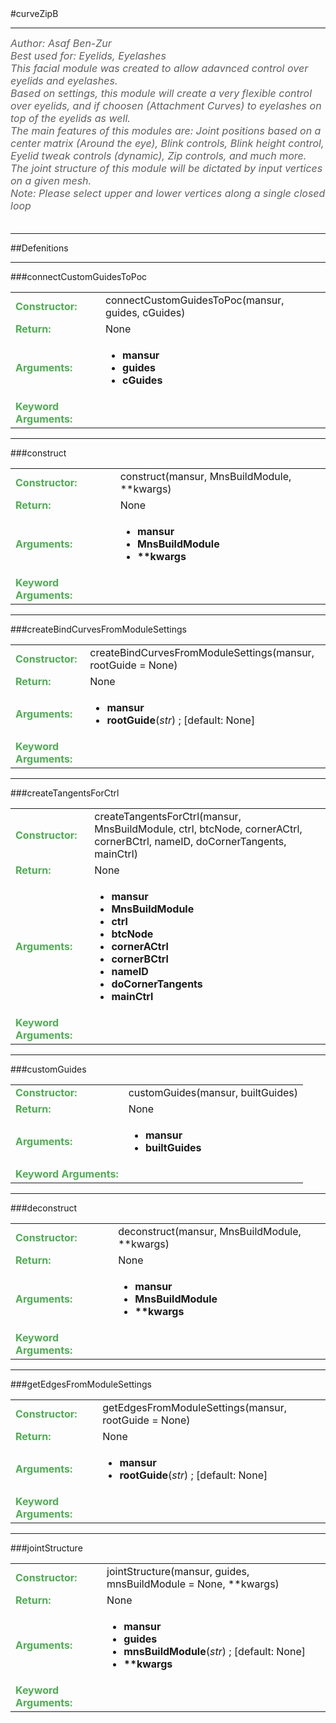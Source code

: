 <body>
#curveZipB
<hr width = 100%>
<font color = #5f5f5f size = 3pt>
<i>
Author: Asaf Ben-Zur <br>
Best used for: Eyelids, Eyelashes <br>
This facial module was created to allow adavnced control over eyelids and eyelashes. <br>
Based on settings, this module will create a very flexible control over eyelids, and if choosen (Attachment Curves) to eyelashes on top of the eyelids as well. <br>
The main features of this modules are: Joint positions based on a center matrix (Around the eye), Blink controls, Blink height control, Eyelid tweak controls (dynamic), Zip controls, and much more. <br>
The joint structure of this module will be dictated by input vertices on a given mesh. <br>
Note: Please select upper and lower vertices along a single closed loop <br>
 <br>
</font>
</i>
<hr width = 100%>
##Defenitions
<hr width = 100%>
###connectCustomGuidesToPoc
<font size = 3pt>
<table>
<tr><td><b><font color = #4caf50>Constructor:  </font></b></td><td>connectCustomGuidesToPoc(mansur, guides, cGuides)</td></tr>
<tr><td><b><font color = #4caf50>Return:  </font></b></td><td>None</td></tr>
<tr><td><b><font color = #4caf50>Arguments:  </font></b></td>
<td><ul>
<li><b>mansur</b></li>
<li><b>guides</b></li>
<li><b>cGuides</b></li>
</ul></td>
</tr>
<tr width=150px><td><b><font color = #4caf50>Keyword Arguments:  </font></b></td>
</tr>
</table></font>
<hr width = 100%>
###construct
<font size = 3pt>
<table>
<tr><td><b><font color = #4caf50>Constructor:  </font></b></td><td>construct(mansur, MnsBuildModule, **kwargs)</td></tr>
<tr><td><b><font color = #4caf50>Return:  </font></b></td><td>None</td></tr>
<tr><td><b><font color = #4caf50>Arguments:  </font></b></td>
<td><ul>
<li><b>mansur</b></li>
<li><b>MnsBuildModule</b></li>
<li><b>**kwargs</b></li>
</ul></td>
</tr>
<tr width=150px><td><b><font color = #4caf50>Keyword Arguments:  </font></b></td>
</tr>
</table></font>
<hr width = 100%>
###createBindCurvesFromModuleSettings
<font size = 3pt>
<table>
<tr><td><b><font color = #4caf50>Constructor:  </font></b></td><td>createBindCurvesFromModuleSettings(mansur, rootGuide = None)</td></tr>
<tr><td><b><font color = #4caf50>Return:  </font></b></td><td>None</td></tr>
<tr><td><b><font color = #4caf50>Arguments:  </font></b></td>
<td><ul>
<li><b>mansur</b></li>
<li><b>rootGuide</b>(<i>str</i>) ; [default: None]</li>
</ul></td>
</tr>
<tr width=150px><td><b><font color = #4caf50>Keyword Arguments:  </font></b></td>
</tr>
</table></font>
<hr width = 100%>
###createTangentsForCtrl
<font size = 3pt>
<table>
<tr><td><b><font color = #4caf50>Constructor:  </font></b></td><td>createTangentsForCtrl(mansur, MnsBuildModule, ctrl, btcNode, cornerACtrl, cornerBCtrl, nameID, doCornerTangents, mainCtrl)</td></tr>
<tr><td><b><font color = #4caf50>Return:  </font></b></td><td>None</td></tr>
<tr><td><b><font color = #4caf50>Arguments:  </font></b></td>
<td><ul>
<li><b>mansur</b></li>
<li><b>MnsBuildModule</b></li>
<li><b>ctrl</b></li>
<li><b>btcNode</b></li>
<li><b>cornerACtrl</b></li>
<li><b>cornerBCtrl</b></li>
<li><b>nameID</b></li>
<li><b>doCornerTangents</b></li>
<li><b>mainCtrl</b></li>
</ul></td>
</tr>
<tr width=150px><td><b><font color = #4caf50>Keyword Arguments:  </font></b></td>
</tr>
</table></font>
<hr width = 100%>
###customGuides
<font size = 3pt>
<table>
<tr><td><b><font color = #4caf50>Constructor:  </font></b></td><td>customGuides(mansur, builtGuides)</td></tr>
<tr><td><b><font color = #4caf50>Return:  </font></b></td><td>None</td></tr>
<tr><td><b><font color = #4caf50>Arguments:  </font></b></td>
<td><ul>
<li><b>mansur</b></li>
<li><b>builtGuides</b></li>
</ul></td>
</tr>
<tr width=150px><td><b><font color = #4caf50>Keyword Arguments:  </font></b></td>
</tr>
</table></font>
<hr width = 100%>
###deconstruct
<font size = 3pt>
<table>
<tr><td><b><font color = #4caf50>Constructor:  </font></b></td><td>deconstruct(mansur, MnsBuildModule, **kwargs)</td></tr>
<tr><td><b><font color = #4caf50>Return:  </font></b></td><td>None</td></tr>
<tr><td><b><font color = #4caf50>Arguments:  </font></b></td>
<td><ul>
<li><b>mansur</b></li>
<li><b>MnsBuildModule</b></li>
<li><b>**kwargs</b></li>
</ul></td>
</tr>
<tr width=150px><td><b><font color = #4caf50>Keyword Arguments:  </font></b></td>
</tr>
</table></font>
<hr width = 100%>
###getEdgesFromModuleSettings
<font size = 3pt>
<table>
<tr><td><b><font color = #4caf50>Constructor:  </font></b></td><td>getEdgesFromModuleSettings(mansur, rootGuide = None)</td></tr>
<tr><td><b><font color = #4caf50>Return:  </font></b></td><td>None</td></tr>
<tr><td><b><font color = #4caf50>Arguments:  </font></b></td>
<td><ul>
<li><b>mansur</b></li>
<li><b>rootGuide</b>(<i>str</i>) ; [default: None]</li>
</ul></td>
</tr>
<tr width=150px><td><b><font color = #4caf50>Keyword Arguments:  </font></b></td>
</tr>
</table></font>
<hr width = 100%>
###jointStructure
<font size = 3pt>
<table>
<tr><td><b><font color = #4caf50>Constructor:  </font></b></td><td>jointStructure(mansur, guides, mnsBuildModule = None, **kwargs)</td></tr>
<tr><td><b><font color = #4caf50>Return:  </font></b></td><td>None</td></tr>
<tr><td><b><font color = #4caf50>Arguments:  </font></b></td>
<td><ul>
<li><b>mansur</b></li>
<li><b>guides</b></li>
<li><b>mnsBuildModule</b>(<i>str</i>) ; [default: None]</li>
<li><b>**kwargs</b></li>
</ul></td>
</tr>
<tr width=150px><td><b><font color = #4caf50>Keyword Arguments:  </font></b></td>
</tr>
</table></font>

